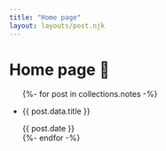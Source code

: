 ```yaml
---
title: "Home page"
layout: layouts/post.njk
---
```


<h1>Home page 🎃</h1>

<ul>
{%- for post in collections.notes -%}
    <li>
        <p>
            {{ post.data.title }}
        </p>
        <time>{{ post.date }}</time>
    </li>
{%- endfor -%}
</ul>